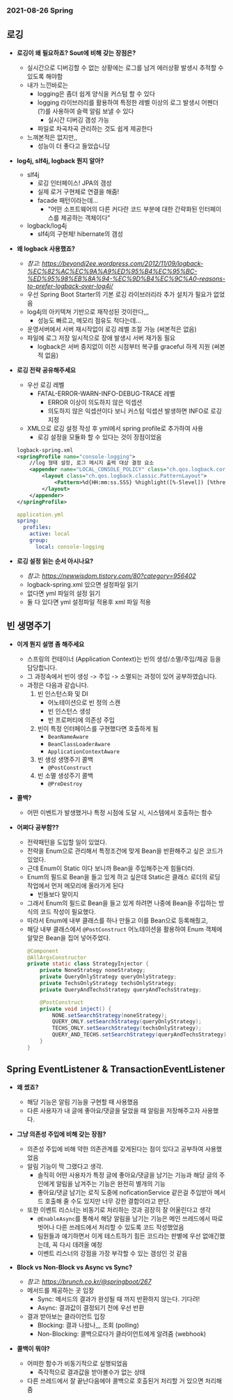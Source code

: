 ### 2021-08-26 Spring

## 로깅
- **로깅이 왜 필요하죠? Sout에 비해 갖는 장점은?**
    - 실시간으로 디버깅할 수 없는 상황에는 로그를 남겨 에러상황 발생시 추적할 수 있도록 해야함
    - 내가 느낀바로는
        - logging은 좀더 쉽게 양식을 커스텀 할 수 있다
        - logging 라이브러리를 활용하여 특정한 레벨 이상의 로그 발생시 어펜더(?)를 사용하여 슬랙 알림 보낼 수 있다
            - 실시간 디버깅 갬성 가능
        - 파일로 차곡차곡 관리하는 것도 쉽게 제공한다
    - 느껴본적은 없지만,,
        - 성능이 더 좋다고 들었습니당
    
- **log4j, slf4j, logback 뭔지 알아?**
    - slf4j 
        - 로깅 인터페이스! JPA의 갬성
        - 실제 로거 구현체로 연결을 해줌!
        - facade 패턴이라는데...
            - "어떤 소프트웨어의 다른 커다란 코드 부분에 대한 간략화된 인터페이스를 제공하는 객체이다"
    - logback/log4j 
        - slf4j의 구현체! hibernate의 갬성

- **왜 logback 사용했죠?**
    - *참고: https://beyondj2ee.wordpress.com/2012/11/09/logback-%EC%82%AC%EC%9A%A9%ED%95%B4%EC%95%BC-%ED%95%98%EB%8A%94-%EC%9D%B4%EC%9C%A0-reasons-to-prefer-logback-over-log4j/*
    - 우선 Spring Boot Starter의 기본 로깅 라이브러리라 추가 설치가 필요가 없었음
    - log4j의 아키텍쳐 기반으로 재작성된 것이란다,,,
        - 성능도 빠르고, 메모리 점유도 적다는데...
    - 운영서버에서 서버 재시작없이 로깅 레벨 조절 가능 (써본적은 없음)
    - 파일에 로그 저장 일시적으로 장애 발생시 서버 재가동 필요
        - logback은 서버 중지없이 이전 시점부터 복구를 graceful 하게 지원 (써본적 없음)

- **로깅 전략 공유해주세요**
    - 우선 로깅 레벨
        - FATAL-ERROR-WARN-INFO-DEBUG-TRACE 레벨
            - ERROR 이상이 의도하지 않은 익셉션
            - 의도하지 않은 익셉션이다 보니 커스텀 익셉션 발생하면 INFO로 로깅 지정
    - XML으로 로깅 설정 작성 후 yml에서 spring profile로 추가하여 사용
        - 로깅 설정을 모듈화 할 수 있다는 것이 장점이었음
    ```xml
    logback-spring.xml
    <springProfile name="console-logging">
        //log 형태 설정, 로그 메시지 출력 대상 결정 요소
        <appender name="LOCAL_CONSOLE_POLICY" class="ch.qos.logback.core.ConsoleAppender">
            <layout class="ch.qos.logback.classic.PatternLayout">
                <Pattern>%d{HH:mm:ss.SSS} %highlight([%-5level]) [%thread] %cyan([%logger{36}]) - %m%n</Pattern>
            </layout>
        </appender>
    </springProfile>
    ```
    ```yaml
    application.yml
    spring:
      profiles:
        active: local
        group:
          local: console-logging
    ```

- **로깅 설정 읽는 순서 아시나요?**
    - *참고: https://newwisdom.tistory.com/80?category=956402*
    - logback-spring.xml 있으면 설정파일 읽기
    - 없다면 yml 파일의 설정 읽기
    - 둘 다 있다면 yml 설정파일 적용후 xml 파일 적용

## 빈 생명주기
- **이게 뭔지 설명 좀 해주세요**
    - 스프링의 컨테이너 (Application Context)는 빈의 생성/소멸/주입/제공 등을 담당합니다. 
    - 그 과정속에서 빈이 생성 -> 주입 -> 소멸되는 과정이 있어 공부하였습니다. 
    - 과정은 다음과 같습니다. 
        1. 빈 인스턴스화 및 DI
            - 어노테이션으로 빈 정의 스캔
            - 빈 인스턴스 생성
            - 빈 프로퍼티에 의존성 주입
        2. 빈이 특정 인터페이스를 구현했다면 호출하게 됨
            - `BeanNameAware`
            - `BeanClassLoaderAware`
            - `ApplicationContextAware`
        3. 빈 생성 생명주기 콜백
            - `@PostConstruct`
        4. 빈 소멸 생성주기 콜백
            - `@PreDestroy`

- **콜백?**
    - 어떤 이벤트가 발생했거나 특정 시점에 도달 시, 시스템에서 호출하는 함수

- **어쩌다 공부함??**
    - 전략패턴을 도입할 일이 있었다. 
    - 전략을 Enum으로 관리해서 특정조건에 맞게 Bean을 반환해주고 싶은 코드가 있었다. 
    - 근데 Enum이 Static 이다 보니까 Bean을 주입해주는게 힘들더라. 
    - Enum의 필드로 Bean을 들고 있게 하고 싶은데 Static은 클래스 로더의 로딩 작업에서 먼저 메모리에 올라가게 된다
        - 빈들보다 말이지
    - 그래서 Enum의 필드로 Bean을 들고 있게 하려면 나중에 Bean을 주입하는 방식의 코드 작성이 필요했다. 
    - 따라서 Enum에 내부 클래스를 하나 만들고 이를 Bean으로 등록해줬고, 
    - 해당 내부 클래스에서 `@PostConstruct` 어노테이션을 활용하여 Enum 객체에 알맞은 Bean을 집어 넣어주었다. 
        ```java
        @Component
        @AllArgsConstructor
        private static class StrategyInjector {
            private NoneStrategy noneStrategy;
            private QueryOnlyStrategy queryOnlyStrategy;
            private TechsOnlyStrategy techsOnlyStrategy;
            private QueryAndTechsStrategy queryAndTechsStrategy;
        
            @PostConstruct
            private void inject() {
                NONE.setSearchStrategy(noneStrategy);
                QUERY_ONLY.setSearchStrategy(queryOnlyStrategy);
                TECHS_ONLY.setSearchStrategy(techsOnlyStrategy);
                QUERY_AND_TECHS.setSearchStrategy(queryAndTechsStrategy);
            }
        }
        ```

## Spring EventListener & TransactionEventListener
- **왜 썼죠?**
    - 해당 기능은 알림 기능을 구현할 때 사용했음
    - 다른 사용자가 내 글에 좋아요/댓글을 달았을 때 알림을 저장해주고자 사용했다. 

- **그냥 의존성 주입에 비해 갖는 장점?**
    - 의존성 주입에 비해 약한 의존관계를 갖게된다는 점이 있다고 공부하여 사용했었음
    - 알림 기능이 딱 그랬다고 생각. 
        - 솔직히 어떤 사용자가 특정 글에 좋아요/댓글을 남기는 기능과 해당 글의 주인에게 알림을 남겨주는 기능은 완전히 별개의 기능
        - 좋아요/댓글 남기는 로직 도중에 noficationService 같은걸 주입받아 메서드 호출해 줄 수도 있지만 너무 강한 결합이라고 판단. 
    - 또한 이벤트 리스너는 비동기로 처리하는 것과 굉장히 잘 어울린다고 생각
        - `@EnableAsync`를 통해서 해당 알림을 남기는 기능은 메인 쓰레드에서 따로 벗어나 다른 쓰레드에서 처리할 수 있도록 코드 작성했었음
        - 팀원들과 얘기하면서 이게 테스트하기 힘든 코드라는 판별에 우선 없애긴했는데, 꼭 다시 데려올 예정
        - 이벤트 리스너의 강점을 가장 부각할 수 있는 갬성인 것 같음
    
- **Block vs Non-Block vs Async vs Sync?**
    - *참고: https://brunch.co.kr/@springboot/267*
    - 메서드를 제공하는 곳 입장
        - Sync: 메서드의 결과가 완성될 때 까지 반환하지 않는다. 기다려!
        - Async: 결과값이 결정되기 전에 우선 반환
    - 결과 받아보는 클라이언트 입장
        - Blocking: 결과 나왔나,,, 조회 (polling) 
        - Non-Blocking: 콜백으로다가 클라이언트에게 알려줌 (webhook)
        
- **콜백이 뭐야?**
    - 어떠한 함수가 비동기적으로 실행되었음
        - 즉각적으로 결과값을 받아볼수가 없는 상태
    - 다른 쓰레드에서 잘 끝난다음에야 콜백으로 호출된거 처리할 거 있으면 처리해줌
